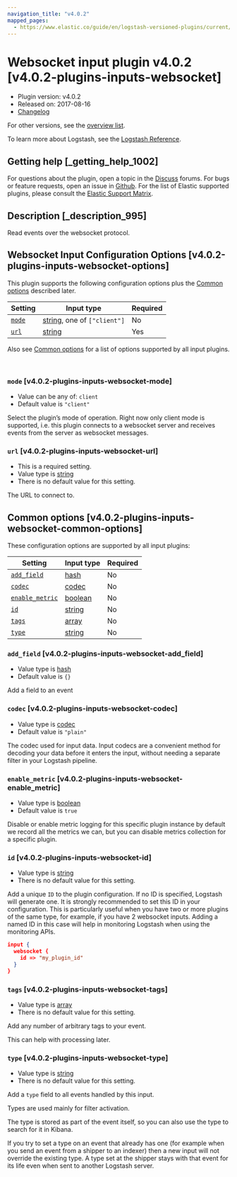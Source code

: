 ```yaml
---
navigation_title: "v4.0.2"
mapped_pages:
  - https://www.elastic.co/guide/en/logstash-versioned-plugins/current/v4.0.2-plugins-inputs-websocket.html
---
```


# Websocket input plugin v4.0.2 [v4.0.2-plugins-inputs-websocket]


* Plugin version: v4.0.2
* Released on: 2017-08-16
* [Changelog](https://github.com/logstash-plugins/logstash-input-websocket/blob/v4.0.2/CHANGELOG.md)

For other versions, see the [overview list](input-websocket-index.md).

To learn more about Logstash, see the [Logstash Reference](logstash://reference/index.md).

## Getting help [_getting_help_1002]

For questions about the plugin, open a topic in the [Discuss](http://discuss.elastic.co) forums. For bugs or feature requests, open an issue in [Github](https://github.com/logstash-plugins/logstash-input-websocket). For the list of Elastic supported plugins, please consult the [Elastic Support Matrix](https://www.elastic.co/support/matrix#matrix_logstash_plugins).


## Description [_description_995]

Read events over the websocket protocol.


## Websocket Input Configuration Options [v4.0.2-plugins-inputs-websocket-options]

This plugin supports the following configuration options plus the [Common options](v4-0-2-plugins-inputs-websocket.md#v4.0.2-plugins-inputs-websocket-common-options) described later.

| Setting | Input type | Required |
| --- | --- | --- |
| [`mode`](v4-0-2-plugins-inputs-websocket.md#v4.0.2-plugins-inputs-websocket-mode) | [string](logstash://reference/configuration-file-structure.md#string), one of `["client"]` | No |
| [`url`](v4-0-2-plugins-inputs-websocket.md#v4.0.2-plugins-inputs-websocket-url) | [string](logstash://reference/configuration-file-structure.md#string) | Yes |

Also see [Common options](v4-0-2-plugins-inputs-websocket.md#v4.0.2-plugins-inputs-websocket-common-options) for a list of options supported by all input plugins.

 

### `mode` [v4.0.2-plugins-inputs-websocket-mode]

* Value can be any of: `client`
* Default value is `"client"`

Select the plugin’s mode of operation. Right now only client mode is supported, i.e. this plugin connects to a websocket server and receives events from the server as websocket messages.


### `url` [v4.0.2-plugins-inputs-websocket-url]

* This is a required setting.
* Value type is [string](logstash://reference/configuration-file-structure.md#string)
* There is no default value for this setting.

The URL to connect to.



## Common options [v4.0.2-plugins-inputs-websocket-common-options]

These configuration options are supported by all input plugins:

| Setting | Input type | Required |
| --- | --- | --- |
| [`add_field`](v4-0-2-plugins-inputs-websocket.md#v4.0.2-plugins-inputs-websocket-add_field) | [hash](logstash://reference/configuration-file-structure.md#hash) | No |
| [`codec`](v4-0-2-plugins-inputs-websocket.md#v4.0.2-plugins-inputs-websocket-codec) | [codec](logstash://reference/configuration-file-structure.md#codec) | No |
| [`enable_metric`](v4-0-2-plugins-inputs-websocket.md#v4.0.2-plugins-inputs-websocket-enable_metric) | [boolean](logstash://reference/configuration-file-structure.md#boolean) | No |
| [`id`](v4-0-2-plugins-inputs-websocket.md#v4.0.2-plugins-inputs-websocket-id) | [string](logstash://reference/configuration-file-structure.md#string) | No |
| [`tags`](v4-0-2-plugins-inputs-websocket.md#v4.0.2-plugins-inputs-websocket-tags) | [array](logstash://reference/configuration-file-structure.md#array) | No |
| [`type`](v4-0-2-plugins-inputs-websocket.md#v4.0.2-plugins-inputs-websocket-type) | [string](logstash://reference/configuration-file-structure.md#string) | No |

### `add_field` [v4.0.2-plugins-inputs-websocket-add_field]

* Value type is [hash](logstash://reference/configuration-file-structure.md#hash)
* Default value is `{}`

Add a field to an event


### `codec` [v4.0.2-plugins-inputs-websocket-codec]

* Value type is [codec](logstash://reference/configuration-file-structure.md#codec)
* Default value is `"plain"`

The codec used for input data. Input codecs are a convenient method for decoding your data before it enters the input, without needing a separate filter in your Logstash pipeline.


### `enable_metric` [v4.0.2-plugins-inputs-websocket-enable_metric]

* Value type is [boolean](logstash://reference/configuration-file-structure.md#boolean)
* Default value is `true`

Disable or enable metric logging for this specific plugin instance by default we record all the metrics we can, but you can disable metrics collection for a specific plugin.


### `id` [v4.0.2-plugins-inputs-websocket-id]

* Value type is [string](logstash://reference/configuration-file-structure.md#string)
* There is no default value for this setting.

Add a unique `ID` to the plugin configuration. If no ID is specified, Logstash will generate one. It is strongly recommended to set this ID in your configuration. This is particularly useful when you have two or more plugins of the same type, for example, if you have 2 websocket inputs. Adding a named ID in this case will help in monitoring Logstash when using the monitoring APIs.

```json
input {
  websocket {
    id => "my_plugin_id"
  }
}
```


### `tags` [v4.0.2-plugins-inputs-websocket-tags]

* Value type is [array](logstash://reference/configuration-file-structure.md#array)
* There is no default value for this setting.

Add any number of arbitrary tags to your event.

This can help with processing later.


### `type` [v4.0.2-plugins-inputs-websocket-type]

* Value type is [string](logstash://reference/configuration-file-structure.md#string)
* There is no default value for this setting.

Add a `type` field to all events handled by this input.

Types are used mainly for filter activation.

The type is stored as part of the event itself, so you can also use the type to search for it in Kibana.

If you try to set a type on an event that already has one (for example when you send an event from a shipper to an indexer) then a new input will not override the existing type. A type set at the shipper stays with that event for its life even when sent to another Logstash server.



